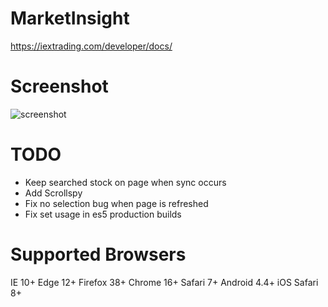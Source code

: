 # MarketInsight
https://iextrading.com/developer/docs/

# Screenshot
![screenshot](https://user-images.githubusercontent.com/24352255/44682156-851bad80-a9f7-11e8-96cb-a5fb84502137.png)

# TODO
- Keep searched stock on page when sync occurs
- Add Scrollspy
- Fix no selection bug when page is refreshed
- Fix set usage in es5 production builds

# Supported Browsers
IE 10+
Edge 12+
Firefox 38+
Chrome 16+
Safari 7+
Android 4.4+
iOS Safari 8+
